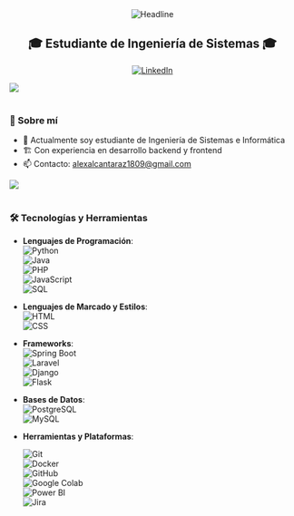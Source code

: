 <div align="center">
  
  <img src="https://readme-typing-svg.herokuapp.com?color=%236FDA44&size=32&center=true&vCenter=true&width=600&height=50&lines=Bienvenido+a+mi+perfil!;Soy+Alex+Alcantara" alt="Headline" />
</div>

<h2 align="center">🎓 Estudiante de Ingeniería de Sistemas 🎓</h2>

<p align="center">
  <a href="https://pe.linkedin.com/in/alex-alcantara-zuñiga/" target="_blank"><img src="https://img.shields.io/badge/LinkedIn-0077B5?style=for-the-badge&logo=linkedin&logoColor=white" alt="LinkedIn"></a>
  
</p>

<img src="https://user-images.githubusercontent.com/73097560/115834477-dbab4500-a447-11eb-908a-139a6edaec5c.gif"><br><br>

### 🚀 Sobre mí
- 🔭 Actualmente soy estudiante de Ingeniería de Sistemas e Informática
- 🏗️ Con experiencia en desarrollo backend y frontend
- 📫 Contacto: alexalcantaraz1809@gmail.com


<img src="https://user-images.githubusercontent.com/73097560/115834477-dbab4500-a447-11eb-908a-139a6edaec5c.gif"><br><br>

### 🛠️ Tecnologías y Herramientas


- **Lenguajes de Programación**:  
  ![Python](https://img.shields.io/badge/Python-%233776AB.svg?style=for-the-badge&logo=python&logoColor=white)  
  ![Java](https://img.shields.io/badge/Java-%23ED8B00.svg?style=for-the-badge&logo=java&logoColor=white)  
  ![PHP](https://img.shields.io/badge/PHP-%23777BB4.svg?style=for-the-badge&logo=php&logoColor=white)  
  ![JavaScript](https://img.shields.io/badge/JavaScript-%23F7DF1E.svg?style=for-the-badge&logo=javascript&logoColor=black)  
  ![SQL](https://img.shields.io/badge/SQL-%2300758F.svg?style=for-the-badge&logo=sqlite&logoColor=white) 

- **Lenguajes de Marcado y Estilos**:  
  ![HTML](https://img.shields.io/badge/HTML5-%23E34F26.svg?style=for-the-badge&logo=html5&logoColor=white)  
  ![CSS](https://img.shields.io/badge/CSS3-%231572B6.svg?style=for-the-badge&logo=css3&logoColor=white)  

- **Frameworks**:  
  ![Spring Boot](https://img.shields.io/badge/Spring%20Boot-%236DB33F.svg?style=for-the-badge&logo=spring-boot&logoColor=white)  
  ![Laravel](https://img.shields.io/badge/Laravel-%23FF2D20.svg?style=for-the-badge&logo=laravel&logoColor=white)  
  ![Django](https://img.shields.io/badge/Django-%23092E20.svg?style=for-the-badge&logo=django&logoColor=white)  
  ![Flask](https://img.shields.io/badge/Flask-%23000000.svg?style=for-the-badge&logo=flask&logoColor=white)  
 

- **Bases de Datos**:  
  ![PostgreSQL](https://img.shields.io/badge/PostgreSQL-%23336791.svg?style=for-the-badge&logo=postgresql&logoColor=white)  
  ![MySQL](https://img.shields.io/badge/MySQL-%234479A1.svg?style=for-the-badge&logo=mysql&logoColor=white) 

- **Herramientas y Plataformas**:  
  
  ![Git](https://img.shields.io/badge/Git-%23F05033.svg?style=for-the-badge&logo=git&logoColor=white) <br>
  ![Docker](https://img.shields.io/badge/Docker-%232496ED.svg?style=for-the-badge&logo=docker&logoColor=white)    
  ![GitHub](https://img.shields.io/badge/GitHub-%23121011.svg?style=for-the-badge&logo=github&logoColor=white)  
  ![Google Colab](https://img.shields.io/badge/Google%20Colab-%23F9AB00.svg?style=for-the-badge&logo=google-colab&logoColor=white)  
  ![Power BI](https://img.shields.io/badge/Power%20BI-%23F2C811.svg?style=for-the-badge&logo=powerbi&logoColor=black) <br>
  ![Jira](https://img.shields.io/badge/Jira-0052CC?style=for-the-badge&logo=jira&logoColor=white)
 

</p>

